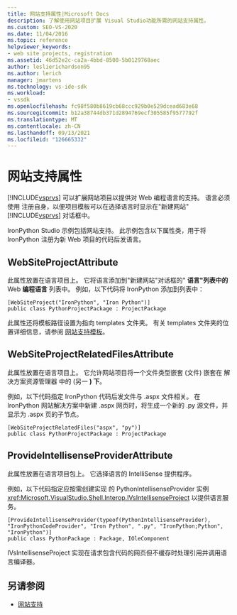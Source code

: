```yaml
---
title: 网站支持属性|Microsoft Docs
description: 了解使用网站项目扩展 Visual Studio功能所需的网站支持属性。
ms.custom: SEO-VS-2020
ms.date: 11/04/2016
ms.topic: reference
helpviewer_keywords:
- web site projects, registration
ms.assetid: 46d52e2c-ca2a-4bbd-8500-5b0129768aec
author: leslierichardson95
ms.author: lerich
manager: jmartens
ms.technology: vs-ide-sdk
ms.workload:
- vssdk
ms.openlocfilehash: fc98f580b8619cb68ccc929b0e529dcead683e68
ms.sourcegitcommit: b12a38744db371d2894769ecf305585f9577792f
ms.translationtype: MT
ms.contentlocale: zh-CN
ms.lasthandoff: 09/13/2021
ms.locfileid: "126665332"
---
```

# <a name="web-site-support-attributes"></a>网站支持属性
[!INCLUDE[vsprvs](../../code-quality/includes/vsprvs_md.md)] 可以扩展网站项目以提供对 Web 编程语言的支持。 语言必须使用 注册自身，以便项目模板可以在选择语言时显示在"新建网站" [!INCLUDE[vsprvs](../../code-quality/includes/vsprvs_md.md)] 对话框中。 

IronPython Studio 示例包括网站支持。 此示例包含以下属性类，用于将 IronPython 注册为新 Web 项目的代码后发语言。

## <a name="websiteprojectattribute"></a>WebSiteProjectAttribute
 此属性放置在语言项目上。 它将语言添加到"新建网站"对话框的" **语言"列表中的** Web **编程语言** 列表中。 例如，以下代码将 IronPython 添加到列表中：

```
[WebSiteProject("IronPython", "Iron Python")]
public class PythonProjectPackage : ProjectPackage
```

 此属性还将模板路径设置为指向 templates 文件夹。 有关 templates 文件夹的位置详细信息，请参阅 [网站支持模板](../../extensibility/internals/web-site-support-templates.md)。

## <a name="websiteprojectrelatedfilesattribute"></a>WebSiteProjectRelatedFilesAttribute
 此属性放置在语言项目上。 它允许网站项目将一个文件类型嵌套 (文件) 嵌套在 解决方案资源管理器 中的 (另一 **) 下**。

 例如，以下代码指定 IronPython 代码后发文件与 .aspx 文件相关。 在 IronPython 网站解决方案中新建 .aspx 网页时，将生成一个新的 .py 源文件，并显示为 .aspx 页的子节点。

```
[WebSiteProjectRelatedFiles("aspx", "py")]
public class PythonProjectPackage : ProjectPackage
```

## <a name="provideintellisenseproviderattribute"></a>ProvideIntellisenseProviderAttribute
 此属性放置在语言项目包上。 它选择语言的 IntelliSense 提供程序。

 例如，以下代码指定应按需创建实现 的 PythonIntellisenseProvider 实例 <xref:Microsoft.VisualStudio.Shell.Interop.IVsIntellisenseProject> 以提供语言服务。

```
[ProvideIntellisenseProvider(typeof(PythonIntellisenseProvider), "IronPythonCodeProvider", "Iron Python", ".py", "IronPython;Python", "IronPython")]
public class PythonPackage : Package, IOleComponent
```

 IVsIntellisenseProject 实现在请求包含代码的网页但不缓存时处理引用并调用语言编译器。

## <a name="see-also"></a>另请参阅
- [网站支持](../../extensibility/internals/web-site-support.md)
